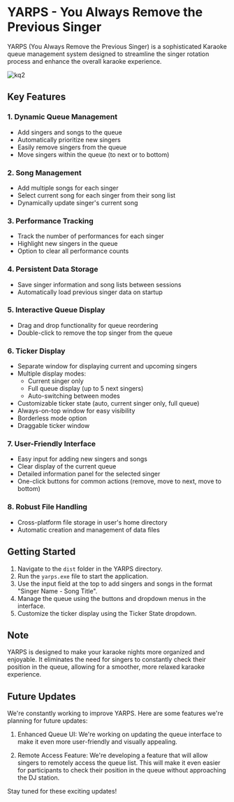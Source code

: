 # YARPS - You Always Remove the Previous Singer

YARPS (You Always Remove the Previous Singer) is a sophisticated Karaoke queue management system designed to streamline the singer rotation process and enhance the overall karaoke experience.

![kq2](https://github.com/user-attachments/assets/535c6148-405d-4fcb-b693-c14ea7174f21)


## Key Features

### 1. Dynamic Queue Management
- Add singers and songs to the queue
- Automatically prioritize new singers
- Easily remove singers from the queue
- Move singers within the queue (to next or to bottom)

### 2. Song Management
- Add multiple songs for each singer
- Select current song for each singer from their song list
- Dynamically update singer's current song

### 3. Performance Tracking
- Track the number of performances for each singer
- Highlight new singers in the queue
- Option to clear all performance counts

### 4. Persistent Data Storage
- Save singer information and song lists between sessions
- Automatically load previous singer data on startup

### 5. Interactive Queue Display
- Drag and drop functionality for queue reordering
- Double-click to remove the top singer from the queue

### 6. Ticker Display
- Separate window for displaying current and upcoming singers
- Multiple display modes:
  - Current singer only
  - Full queue display (up to 5 next singers)
  - Auto-switching between modes
- Customizable ticker state (auto, current singer only, full queue)
- Always-on-top window for easy visibility
- Borderless mode option
- Draggable ticker window

### 7. User-Friendly Interface
- Easy input for adding new singers and songs
- Clear display of the current queue
- Detailed information panel for the selected singer
- One-click buttons for common actions (remove, move to next, move to bottom)

### 8. Robust File Handling
- Cross-platform file storage in user's home directory
- Automatic creation and management of data files

## Getting Started

1. Navigate to the `dist` folder in the YARPS directory.
2. Run the `yarps.exe` file to start the application.
3. Use the input field at the top to add singers and songs in the format "Singer Name - Song Title".
4. Manage the queue using the buttons and dropdown menus in the interface.
5. Customize the ticker display using the Ticker State dropdown.

## Note

YARPS is designed to make your karaoke nights more organized and enjoyable. It eliminates the need for singers to constantly check their position in the queue, allowing for a smoother, more relaxed karaoke experience.

## Future Updates

We're constantly working to improve YARPS. Here are some features we're planning for future updates:

1. Enhanced Queue UI: We're working on updating the queue interface to make it even more user-friendly and visually appealing.

2. Remote Access Feature: We're developing a feature that will allow singers to remotely access the queue list. This will make it even easier for participants to check their position in the queue without approaching the DJ station.

Stay tuned for these exciting updates!
